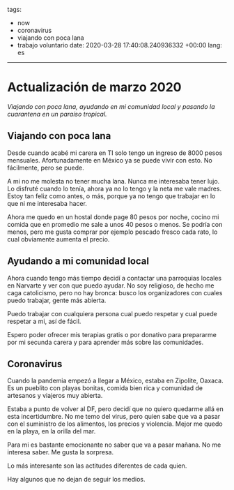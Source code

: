 tags:
- now
- coronavirus
- viajando con poca lana
- trabajo voluntario
date: 2020-03-28 17:40:08.240936332 +00:00
lang: es

---

# Actualización de marzo 2020

_Viajando con poca lana, ayudando en mi comunidad local y pasando la cuarantena en un paraíso tropical._

## Viajando con poca lana

Desde cuando acabé mi carera en TI solo tengo un ingreso de 8000 pesos mensuales. Afortunadamente en México ya se puede vivir con esto. No fácilmente, pero se puede.

A mi no me molesta no tener mucha lana. Nunca me interesaba tener lujo. Lo disfruté cuando lo tenía, ahora ya no lo tengo y la neta me vale madres. Estoy tan feliz como antes, o más, porque ya no tengo que trabajar en lo que ni me interesaba hacer.

Ahora me quedo en un hostal donde page 80 pesos por noche, cocino mi comida que en promedio me sale a unos 40 pesos o menos. Se podría con menos, pero me gusta comprar por ejemplo pescado fresco cada rato, lo cual obviamente aumenta el precio.

## Ayudando a mi comunidad local

Ahora cuando tengo más tiempo decidí a contactar una parroquias locales en Narvarte y ver con que puedo ayudar. No soy religioso, de hecho me caga catolicismo, pero no hay bronca: busco los organizadores con cuales puedo trabajar, gente más abierta.

Puedo trabajar con cualquiera persona cual puedo respetar y cual puede respetar a mi, así de fácil.

Espero poder ofrecer mis terapias gratis o por donativo para prepararme por mi secunda carera y para aprender más sobre las comunidades.

## Coronavirus

Cuando la pandemia empezó a llegar a México, estaba en Zipolite, Oaxaca. Es un pueblito con playas bonitas, comida bien rica y comunidad de artesanos y viajeros muy abierta.

Estaba a punto de volver al DF, pero decidí que no quiero quedarme allá en esta incertidumbre. No me temo del virus, pero quien sabe que va a pasar con el suministro de los alimentos, los precios y violencia. Mejor me quedo en la playa, en la orilla del mar.

Para mi es bastante emocionante no saber que va a pasar mañana. No me interesa saber. Me gusta la sorpresa.

Lo más interesante son las actitudes diferentes de cada quien.

Hay algunos que no dejan de seguir los medios.